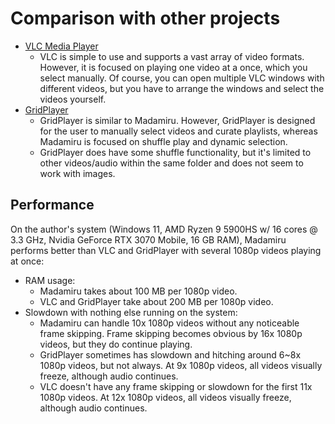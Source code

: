 # Comparison with other projects
* [VLC Media Player](https://www.videolan.org/)
  * VLC is simple to use and supports a vast array of video formats.
    However, it is focused on playing one video at a once, which you select manually.
    Of course, you can open multiple VLC windows with different videos,
    but you have to arrange the windows and select the videos yourself.
* [GridPlayer](https://github.com/vzhd1701/gridplayer)
  * GridPlayer is similar to Madamiru.
    However, GridPlayer is designed for the user to manually select videos and curate playlists,
    whereas Madamiru is focused on shuffle play and dynamic selection.
  * GridPlayer does have some shuffle functionality,
    but it's limited to other videos/audio within the same folder
    and does not seem to work with images.

## Performance
On the author's system (Windows 11, AMD Ryzen 9 5900HS w/ 16 cores @ 3.3 GHz, Nvidia GeForce RTX 3070 Mobile, 16 GB RAM),
Madamiru performs better than VLC and GridPlayer with several 1080p videos playing at once:

* RAM usage:
  * Madamiru takes about 100 MB per 1080p video.
  * VLC and GridPlayer take about 200 MB per 1080p video.
* Slowdown with nothing else running on the system:
  * Madamiru can handle 10x 1080p videos without any noticeable frame skipping.
    Frame skipping becomes obvious by 16x 1080p videos, but they do continue playing.
  * GridPlayer sometimes has slowdown and hitching around 6~8x 1080p videos, but not always.
    At 9x 1080p videos, all videos visually freeze, although audio continues.
  * VLC doesn't have any frame skipping or slowdown for the first 11x 1080p videos.
    At 12x 1080p videos, all videos visually freeze, although audio continues.
